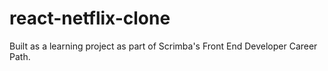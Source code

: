 # react-netflix-clone
 Built as a learning project as part of Scrimba's Front End Developer Career Path. 
